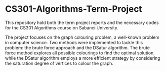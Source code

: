 # CS301-Algorithms-Term-Project
This repository hold both the term project reports and the necessary codes for the CS301 Algorithms course on Sabanci University.

The project focuses on the graph colouring problem, a well-known problem in computer science. Two methods were implemented to tackle this problem: the brute force approach and the DSatur algorithm. The brute force method explores all possible colourings to find the optimal solution, while the DSatur algorithm employs a more efficient strategy by considering the saturation degree of vertices to colour the graph.
